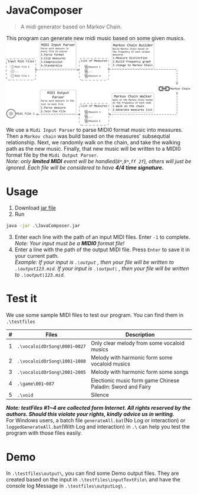# JavaComposer
> A midi generator based on Markov Chain.

This program can generate new midi music based on some given musics.  
![image](https://github.com/eggry/JavaComposer/raw/master/slides/graphs/composer-pixel.png)  
We use a ``Midi Input Parser`` to parse MIDI0 format music into measures. Then a ``Markov chain`` was build based on the measures' subsequtial relationship. Next, we randomly walk on the chain, and take the walking path as the new music. Finally, that new music will be written to a MIDI0 format file by the ``Midi Output Parser``.  
*Note: only **limited MIDI** event will be handled(``8*``,``9*``,``ff 2f``), others will just be ignored. Each file will be considered to have **4/4 time signature.***
# Usage
1. Download [jar file](https://github.com/eggry/JavaComposer/releases/download/v1.0/JavaComposer.jar)  
2. Run
```bat
java -jar .\JavaComposer.jar
```
3. Enter each line with the path of an input MIDI files. Enter ``-1`` to complete.  
*Note: Your input must be a **MIDI0** format file!*
4. Enter a line with the path of the output MIDI file. Press ``Enter`` to save it in your current path.    
*Example: If your input is ``.\output`` , then your file will be written to ``.\output123.mid``. If your input is ``.\output\`` , then your file will be written to ``.\output\123.mid``.*  
# Test it
We use some sample MIDI files to test our program. You can find them in ``.\testfiles`` 

|#|Files|Description|
|-|-----|-----------|
|1|``.\vocaloidOrSong\0001~0027``|Only clear melody from some vocaloid musics| 
|2|``.\vocaloidOrSong\1001~1008``|Melody with harmonic form some vocaloid musics|
|3|``.\vocaloidOrSong\2001~2005``|Melody with harmonic form some songs|
|4|``.\game\001~087``|Electionic music form game Chinese Paladin: Sword and Fairy|
|5|``.\void``|Silence|

***Note: testFiles #1~4 are collected form Internet. All rights reserved by the authors. Should this violate your rights, kindly advice us in writing.***   
For Windows users, a batch file ``generateAll.bat``(No Log or interaction) or ``loggedGenerateAll.bat``(With Log and interaction) in ``.\`` can help you test the program with those files easily.
# Demo
In ``.\testfiles\output\``, you can find some Demo output files. They are created based on the input in ``.\testfiles\inputTextFile\`` and have the console log Message in ``.\testfiles\outputLog\`` .  